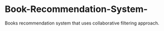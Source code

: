 # Book-Recommendation-System-
Books recommendation system that uses collaborative filtering approach.
